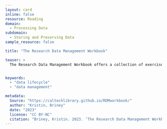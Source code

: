 ```yaml
---
layout: card
inline: false
resource: Reading
domain:
  - Processing Data
subdomain:
  - Storing and Preserving Data
sample_resource: false

title: "The Research Data Management Workbook"

teaser: >
  The Research Data Management Workbook offers a collection of exercises across the data lifecycle  intended to help researchers improve their data management practices. The workbook is comprised of seven chapters, loosely organized by phases of the data lifecycle, with one or more exercises in each chapter.


keywords:
  - "data lifecycle"
  - "data management"

metadata:
  Source: "https://caltechlibrary.github.io/RDMworkbook/"
  author: "Kristin, Briney"
  date: "2023"
  license: "CC BY-NC"
  citation: "Briney, Kristin. 2023. ’The Research Data Management Workbook.’ Caltech Library. https://caltechlibrary.github.io/RDMworkbook/. Accessed 8 December."
---
```

